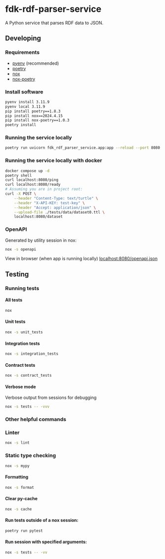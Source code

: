 # fdk-rdf-parser-service

A Python service that parses RDF data to JSON.

## Developing

### Requirements

- [pyenv](https://github.com/pyenv/pyenv) (recommended)
- [poetry](https://python-poetry.org/)
- [nox](https://nox.thea.codes/en/stable/)
- [nox-poetry](https://pypi.org/project/nox-poetry/)

### Install software

```bash
pyenv install 3.11.9
pyenv local 3.11.9
pip install poetry==1.8.3
pip install nox==2024.4.15
pip install nox-poetry==1.0.3
poetry install
```

### Running the service locally

```bash
poetry run uvicorn fdk_rdf_parser_service.app:app --reload --port 8080 --env-file .env.development
```

### Running the service locally with docker

```bash
docker compose up -d
poetry shell
curl localhost:8080/ping
curl localhost:8080/ready
# Assuming you are in project root:
curl -X POST \
    --header "Content-Type: text/turtle" \
    --header "X-API-KEY: test-key" \
    --header "Accept: application/json" \
    --upload-file ./tests/data/dataset0.ttl \
    localhost:8080/dataset
```

### OpenAPI

Generated by utility session in nox:

```bash
nox -s openapi
```

View in browser (when app is running locally) [localhost:8080/openapi.json](localhost:8080/openapi.json)

## Testing

### Running tests

#### All tests

```bash
nox
```

#### Unit tests

```bash
nox -s unit_tests
```

#### Integration tests

```bash
nox -s integration_tests
```

#### Contract tests

```bash
nox -s contract_tests
```

#### Verbose mode

Verbose output from sessions for debugging

```bash
nox -s tests -- -vvv
```

### Other helpful commands

### Linter

```bash
nox -s lint
```

### Static type checking

```bash
nox -s mypy
```

#### Formatting

```bash
nox -s format
```

#### Clear py-cache

```bash
nox -s cache
```

#### Run tests outside of a nox session:

```bash
poetry run pytest
```

#### Run session with specified arguments:

```bash
nox -s tests -- -vv
```
